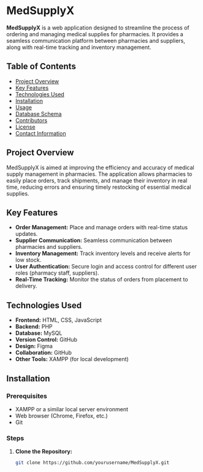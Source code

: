 # MedSupplyX

**MedSupplyX** is a web application designed to streamline the process of ordering and managing medical supplies for pharmacies. It provides a seamless communication platform between pharmacies and suppliers, along with real-time tracking and inventory management.

## Table of Contents
- [Project Overview](#project-overview)
- [Key Features](#key-features)
- [Technologies Used](#technologies-used)
- [Installation](#installation)
- [Usage](#usage)
- [Database Schema](#database-schema)
- [Contributors](#contributors)
- [License](#license)
- [Contact Information](#contact-information)

## Project Overview

MedSupplyX is aimed at improving the efficiency and accuracy of medical supply management in pharmacies. The application allows pharmacies to easily place orders, track shipments, and manage their inventory in real time, reducing errors and ensuring timely restocking of essential medical supplies.

## Key Features

- **Order Management:** Place and manage orders with real-time status updates.
- **Supplier Communication:** Seamless communication between pharmacies and suppliers.
- **Inventory Management:** Track inventory levels and receive alerts for low stock.
- **User Authentication:** Secure login and access control for different user roles (pharmacy staff, suppliers).
- **Real-Time Tracking:** Monitor the status of orders from placement to delivery.

## Technologies Used

- **Frontend:** HTML, CSS, JavaScript
- **Backend:** PHP
- **Database:** MySQL
- **Version Control:** GitHub
- **Design:** Figma
- **Collaboration:** GitHub
- **Other Tools:** XAMPP (for local development)

## Installation

### Prerequisites

- XAMPP or a similar local server environment
- Web browser (Chrome, Firefox, etc.)
- Git

### Steps

1. **Clone the Repository:**
   ```bash
   git clone https://github.com/yourusername/MedSupplyX.git
